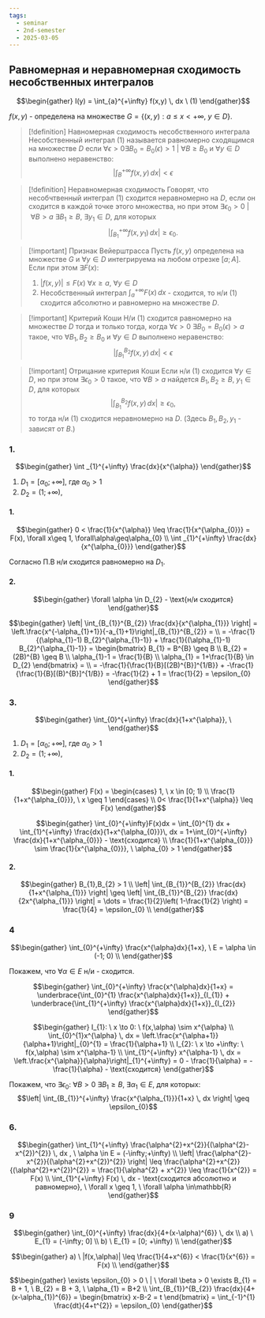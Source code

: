 ```yaml
---
tags:
  - seminar
  - 2nd-semester
  - 2025-03-05
---
```


## Равномерная и неравномерная сходимость несобственных интегралов

$$\begin{gather}
I(y) = \int_{a}^{+\infty} f(x,y) \, dx \ (1)
\end{gather}$$

$f(x,y)$ - определена на множестве $G = \{ (x,y): a \leq x <+\infty, \ y \in D \}$.

> [!definition] Навномерная сходимость  несобственного интеграла
> Несобственный интеграл (1) называется равномерно сходящимся на множестве $D$ если $\forall \epsilon > 0 \exists B_{0} = B_{0}(\epsilon) > 1 \ | \ \forall B \geq B_{0}$ и $\forall y \in D$ выполнено неравенство:
> $$\left| \int_{B}^{+\infty} f(x,y) \, dx  \right| < \epsilon$$

> [!definition] Неравномерная сходимость
> Говорят, что несобчтвенный интеграл (1) сходится неравномерно на $D$, если он сходится в каждой точке этого множества, но при этом $\exists \epsilon_{0} > 0 \ | \ \forall B>a \ \exists B_{1} \geq B, \ \exists y_{1} \in D$, для которых
> $$\left| \int_{B_{1}}^{+\infty} f(x,y_{1}) \, dx \right| \geq \epsilon_{0}.$$

> [!important] Признак Вейерштрасса
> Пусть $f(x,y)$ определена на множестве $G$ и $\forall y \in D$ интегрируема на любом отрезке $[a;A]$. Если при этом $\exists F(x)$:
> 1. $|f(x,y)| \leq F(x) \ \forall x \geq a, \ \forall y \in D$
> 2. Несобственный интеграл $\int_{a}^{+\infty}F(x) \, dx$ - сходится, то н/и (1) сходится абсолютно и равномерно на множестве $D$.

> [!important] Критерий Коши
> Н/и (1) сходится равномерно на множестве $D$ тогда и только тогда, когда $\forall \epsilon>0 \ \exists B_{0} = B_{0}(\epsilon) > a$ такое, что $\forall B_{1},B_{2} \geq B_{0}$ и $\forall y \in D$ выполнено неравенство:
> $$\left| \int_{B_{1}}^{B_{2}} f(x,y) \, dx  \right| < \epsilon $$

> [!important] Отрицание критерия Коши
> Если н/и (1) сходится $\forall y \in D$, но при этом $\exists\epsilon_{0}>0$ такое, что $\forall B>a$ найдется $B_{1},B_{2}\geq B$, $y_{1}\in D$, для которых
> $$\left| \int_{B_{1}}^{B_{2}} f(x,y) \, dx  \right| \geq \epsilon_{0},$$
>  то тогда н/и (1) сходится неравномерно на $D$.
>  (Здесь $B_{1},B_{2},y_{1}$ - зависят от $B$.)

### 1.

$$\begin{gather}
\int _{1}^{+\infty} \frac{dx}{x^{\alpha}}
\end{gather}$$

1. $D_{1} = [\alpha_{0}; +\infty]$, где $\alpha_{0} > 1$
2. $D_{2} = (1; +\infty)$,

#### 1.

$$\begin{gather}
0 < \frac{1}{x^{\alpha}} \leq \frac{1}{x^{\alpha_{0}}} = F(x), \forall x\geq 1, \forall\alpha\geq\alpha_{0} \\
\int _{1}^{+\infty} \frac{dx}{x^{\alpha_{0}}}
\end{gather}$$

Согласно П.В н/и сходится равномерно на $D_{1}$.

#### 2.

$$\begin{gather}
\forall \alpha \in D_{2} - \text{н/и сходится}
\end{gather}$$

$$\begin{gather}
\left| \int_{B_{1}}^{B_{2}} \frac{dx}{x^{\alpha_{1}}}  \right| = \left.\frac{x^{-\alpha_{1}+1}}{-a_{1}+1}\right|_{B_{1}}^{B_{2}} = \\
= -\frac{1}{(\alpha_{1}-1) B_{2}^{\alpha_{1}-1}} + \frac{1}{(\alpha_{1}-1) B_{2}^{\alpha_{1}-1}} = \begin{bmatrix}
B_{1} = B^{B} \geq B \\
B_{2} = (2B)^{B} \geq B \\
\alpha_{1}-1 = \frac{1}{B} \\
\alpha_{1} = 1+\frac{1}{B} \in D_{2}
\end{bmatrix} = \\
= -\frac{1}{\frac{1}{B}[(2B)^{B}]^{1/B}} + -\frac{1}{\frac{1}{B}[(B)^{B}]^{1/B}} = -\frac{1}{2} + 1 = \frac{1}{2} = \epsilon_{0}
\end{gather}$$

### 3.

$$\begin{gather}
\int_{0}^{+\infty} \frac{dx}{1+x^{\alpha}}, \
\end{gather}$$

1. $D_{1} = [\alpha_{0}; +\infty]$, где $\alpha_{0} > 1$
2. $D_{2} = (1; +\infty)$,

#### 1.

$$\begin{gather}
F(x) = \begin{cases}
1, \ x \in [0; 1) \\
\frac{1}{1+x^{\alpha_{0}}}, \ x \geq 1
\end{cases} \\
0< \frac{1}{1+x^{\alpha}} \leq F(x)
\end{gather}$$

$$\begin{gather}
\int_{0}^{+\infty}F(x)dx = \int_{0}^{1} dx  + \int_{1}^{+\infty} \frac{dx}{1+x^{\alpha_{0}}}\, dx = 1+\int_{0}^{+\infty} \frac{dx}{1+x^{\alpha_{0}}} - \text{сходится} \\
\frac{1}{1+x^{\alpha_{0}}} \sim \frac{1}{x^{\alpha_{0}}}, \ \alpha_{0} > 1
\end{gather}$$

#### 2. 

$$\begin{gather}
B_{1},B_{2} > 1 \\
\left| \int_{B_{1}}^{B_{2}} \frac{dx}{1+x^{\alpha_{1}}}  \right| \geq \left| \int_{B_{1}}^{B_{2}} \frac{dx}{2x^{\alpha_{1}}}  \right| = \dots = \frac{1}{2}\left( 1-\frac{1}{2} \right) = \frac{1}{4} = \epsilon_{0} \\
\end{gather}$$

### 4

$$\begin{gather}
\int_{0}^{+\infty} \frac{x^{\alpha}dx}{1+x}, \ E = \alpha \in (-1; 0) \\
\end{gather}$$

Покажем, что $\forall \alpha \in E$ н/и - сходится.

$$\begin{gather}
\int_{0}^{+\infty} \frac{x^{\alpha}dx}{1+x} = \underbrace{\int_{0}^{1} \frac{x^{\alpha}dx}{1+x}}_{I_{1}} + \underbrace{\int_{1}^{+\infty} \frac{x^{\alpha}dx}{1+x}}_{I_{2}}
\end{gather}$$

$$\begin{gather}
I_{1}: \ x \to 0: \ f(x,\alpha) \sim x^{\alpha} \\
\int_{0}^{1}x^{\alpha} \, dx = \left.\frac{x^{\alpha+1}}{\alpha+1}\right|_{0}^{1} = \frac{1}{\alpha+1} \\
I_{2}: \ x \to +\infty: \ f(x,\alpha) \sim x^{\alpha-1} \\
\int_{1}^{+\infty} x^{\alpha-1} \, dx = \left.\frac{x^{\alpha}}{\alpha}\right|_{1}^{+\infty} = 0 - \frac{1}{\alpha} = -\frac{1}{\alpha} - \text{сходится}
\end{gather}$$

Покажем, что $\exists \epsilon_{0}: \ \forall B > 0 \ \exists B_{1}\geq B, \ \exists \alpha_{1} \in E$, для которых:
$$\left| \int_{B_{1}}^{+\infty} \frac{x^{\alpha_{1}}}{1+x} \, dx  \right| \geq \epsilon_{0}$$

### 6.

$$\begin{gather}
\int_{1}^{+\infty} \frac{\alpha^{2}+x^{2}}{(\alpha^{2}-x^{2})^{2}} \, dx , \ \alpha \in E = (-\infty;+\infty) \\
\left| \frac{\alpha^{2}-x^{2}}{(\alpha^{2}+x^{2})^{2}} \right| \leq \frac{\alpha^{2}+x^{2}}{(\alpha^{2}+x^{2})^{2}} = \frac{1}{\alpha^{2} + x^{2}} \leq \frac{1}{x^{2}} = F(x) \\
\int_{1}^{+\infty} F(x) \, dx - \text{сходится абсолютно и равномерно}, \ \forall x \geq 1, \ \forall \alpha \in\mathbb{R}
\end{gather}$$

### 9

$$\begin{gather}
\int_{0}^{+\infty} \frac{dx}{4+(x-\alpha)^{6}} \, dx \\
a) \ E_{1} = (-\infty; 0] \\
b) \ E_{1} = [0; +\infty) \\
\end{gather}$$

$$\begin{gather}
a) \ |f(x,\alpha)| \leq \frac{1}{4+x^{6}} < \frac{1}{x^{6}} = F(x) \\
\end{gather}$$

$$\begin{gather}
\exists \epsilon_{0} > 0 \ | \ \forall \beta > 0 \exists B_{1} = B + 1, \ B_{2} = B + 3, \ \alpha_{1} = B+2 \\
\int_{B_{1}}^{B_{2}} \frac{dx}{4+(x-\alpha_{1})^{6}} = \begin{bmatrix}
x-B-2 = t
\end{bmatrix} = \int_{-1}^{1} \frac{dt}{4+t^{2}} = \epsilon_{0}
\end{gather}$$